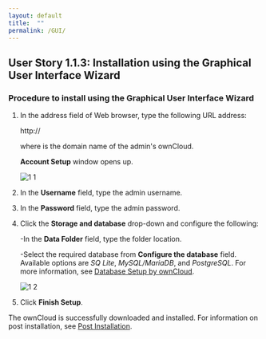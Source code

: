 ```yaml
---
layout: default
title:  ""
permalink: /GUI/
---
```


## User Story 1.1.3: Installation using the Graphical User Interface Wizard


### Procedure to install using the Graphical User Interface Wizard


1. In the address field of Web browser, type the following URL address: 

	http://<your-owncloud-domain> 
		
	where <your-owncloud-domain> is the domain name of the admin's ownCloud. 
	
	**Account Setup** window opens up.
	 
	  ![1 1](https://doc.owncloud.com/server/10.7/admin_manual/_images/installation/install-wizard-a.png)  
	 
2. In the **Username** field, type the admin username. 

3. In the **Password** field, type the admin password. 

4. Click the **Storage and database** drop-down and configure the following:

	-In the **Data Folder** field, type the folder location.
	
	-Select the required database from **Configure the database** field. Available options are _SQ Lite_, _MySQL/MariaDB_, and _PostgreSQL_. For more information, see [Database Setup by ownCloud](https://doc.owncloud.com/server/admin_manual/installation/installation_wizard.html#database-setup-by-owncloud).
	
	  ![1 2](https://doc.owncloud.com/server/10.7/admin_manual/_images/installation/install-wizard-a1.png)  
	
5. Click **Finish Setup**. 

The ownCloud is successfully downloaded and installed. For information on post installation, see [Post Installation](https://doc.owncloud.com/server/admin_manual/installation/installation_wizard.html#post-installation-steps). 

	 

	
